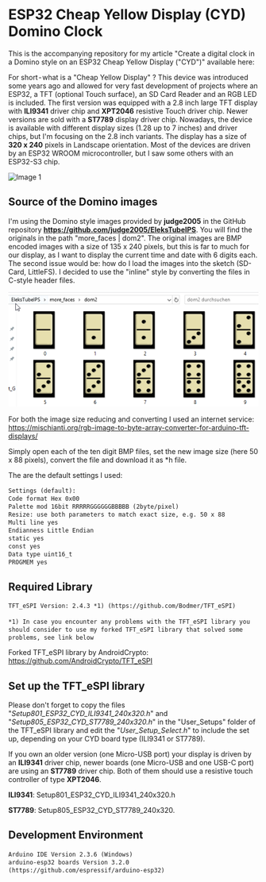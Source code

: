 # ESP32 Cheap Yellow Display (CYD) Domino Clock

This is the accompanying repository for my article "Create a digital clock in a Domino style on an ESP32 Cheap Yellow Display ("CYD")" available here: 

For short - what is a "Cheap Yellow Display" ? This device was introduced some years ago and allowed for very fast development of projects where an ESP32, a TFT (optional Touch surface), an SD Card Reader and an RGB LED is included. The first version was equipped with a 2.8 inch large TFT display with **ILI9341** driver chip and **XPT2046** resistive Touch driver chip. Newer versions are sold with a **ST7789** display driver chip. Nowadays, the device is available with different display sizes (1.28 up to 7 inches) and driver chips, but I'm focusing on the 2.8 inch variants. The display has a size of **320 x 240** pixels in Landscape orientation. Most of the devices are driven by an ESP32 WROOM microcontroller, but I saw some others with an ESP32-S3 chip.

![Image 1](./images/esp32_cyd_brick_clock_v02_600w.png)

## Source of the Domino images

I'm using the Domino style images provided by **judge2005** in the GitHub repository **https://github.com/judge2005/EleksTubeIPS**. You will find the originals in the path "more_faces | dom2". The original images are BMP encoded images with a size of 135 x 240 pixels, but this is far to much for our display, as I want to display the current time and date with 6 digits each. The second issue would be: how do I load the images into the sketch (SD-Card, LittleFS). I decided to use the "inline" style by converting the files in C-style header files.

![Image 2](./images/esp32_clock_face_domino.png)

For both the image size reducing and converting I used an internet service: https://mischianti.org/rgb-image-to-byte-array-converter-for-arduino-tft-displays/

Simply open each of the ten digit BMP files, set the new image size (here 50 x 88 pixels), convert the file and download it as *h file.

The are the default settings I used:

````plaintext
Settings (default):
Code format Hex 0x00
Palette mod 16bit RRRRRGGGGGGBBBBB (2byte/pixel)
Resize: use both parameters to match exact size, e.g. 50 x 88
Multi line yes
Endianness Little Endian
static yes
const yes
Data type uint16_t
PROGMEM yes
````

## Required Library
````plaintext
TFT_eSPI Version: 2.4.3 *1) (https://github.com/Bodmer/TFT_eSPI)

*1) In case you encounter any problems with the TFT_eSPI library you should consider to use my forked TFT_eSPI library that solved some problems, see link below
````
Forked TFT_eSPI library by AndroidCrypto: https://github.com/AndroidCrypto/TFT_eSPI

## Set up the TFT_eSPI library

Please don't forget to copy the files "*Setup801_ESP32_CYD_ILI9341_240x320.h*" and "*Setup805_ESP32_CYD_ST7789_240x320.h*" in the "User_Setups" folder of the TFT_eSPI library and edit the "*User_Setup_Select.h*" to include the set up, depending on your CYD board type (ILI9341 or ST7789).

If you own an older version (one Micro-USB port) your display is driven by an **ILI9341** driver chip, newer boards (one Micro-USB and one USB-C port) are using an **ST7789** driver chip. Both of them should use a resistive touch controller of type **XPT2046**.

**ILI9341**: Setup801_ESP32_CYD_ILI9341_240x320.h

**ST7789**: Setup805_ESP32_CYD_ST7789_240x320.

## Development Environment
````plaintext
Arduino IDE Version 2.3.6 (Windows)
arduino-esp32 boards Version 3.2.0 (https://github.com/espressif/arduino-esp32)
````
